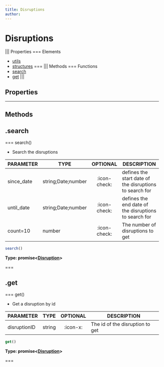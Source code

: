 ```yaml
---
title: Disruptions
author:
---
```


# Disruptions

||| Properties
=== Elements
- [utils](#utils)
- [structures](#structures)
===
||| Methods
=== Functions
- [search](#search)
- [get](#get)
|||
## Properties
---
## Methods
## .search

=== search()

 * Search the disruptions

| PARAMETER | TYPE | OPTIONAL | DESCRIPTION |
| --- | --- | :---: | --- |
| since_date | string;Date;number | :icon-check: | defines the start date of the disruptions to search for |
| until_date | string;Date;number | :icon-check: | defines the end date of the disruptions to search for |
| count=10 | number | :icon-check: | The number of disruptions to get |

```javascript
search()
```
**Type: promise<[Disruption](../structures/Disruption)>**

===

## .get

=== get()

 * Get a disruption by id

| PARAMETER | TYPE | OPTIONAL | DESCRIPTION |
| --- | --- | :---: | --- |
| disruptionID | string | :icon-x: | The id of the disruption to get |

```javascript
get()
```
**Type: promise<[Disruption](../structures/Disruption)>**

===

